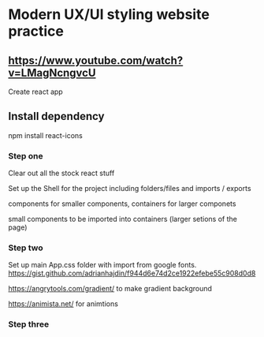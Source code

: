 # Modern UX/UI styling website practice

## https://www.youtube.com/watch?v=LMagNcngvcU

Create react app

## Install dependency

npm install react-icons

### Step one

Clear out all the stock react stuff

Set up the Shell for the project including folders/files and imports / exports

components for smaller components, containers for larger componets

small components to be imported into containers (larger setions of the page)

### Step two

Set up main App.css folder with import from google fonts.  
https://gist.github.com/adrianhajdin/f944d6e74d2ce1922efebe55c908d0d8

https://angrytools.com/gradient/ to make gradient background

https://animista.net/ for animtions

### Step three
